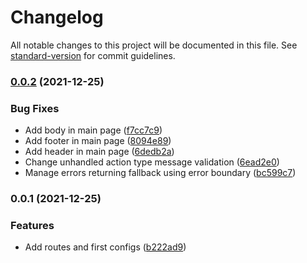 # Changelog

All notable changes to this project will be documented in this file. See [standard-version](https://github.com/conventional-changelog/standard-version) for commit guidelines.

### [0.0.2](https://github.com/jcarlos0511/hacker-news/compare/v0.0.1...v0.0.2) (2021-12-25)


### Bug Fixes

* Add body in main page ([f7cc7c9](https://github.com/jcarlos0511/hacker-news/commit/f7cc7c9cdd49a53bf9459735dadc9f02cb2a7326))
* Add footer in main page ([8094e89](https://github.com/jcarlos0511/hacker-news/commit/8094e892d09a35930ef1315c45cf13653a723506))
* Add header in main page ([6dedb2a](https://github.com/jcarlos0511/hacker-news/commit/6dedb2ab324a2c56e00ac45d56fa3bed2015ceca))
* Change unhandled action type message validation ([6ead2e0](https://github.com/jcarlos0511/hacker-news/commit/6ead2e0605ff7fc411cbfe3f7ab8c600005e8aef))
* Manage errors returning fallback using error boundary ([bc599c7](https://github.com/jcarlos0511/hacker-news/commit/bc599c7e90de6e652b94e59244c786c8b4544ae4))

### 0.0.1 (2021-12-25)


### Features

* Add routes and first configs ([b222ad9](https://github.com/jcarlos0511/hacker-news/commit/b222ad9f4d6b7a9b7f7e6783c96ba262e17d122f))
